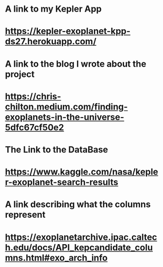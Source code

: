 # A link to my Kepler App
# https://kepler-exoplanet-kpp-ds27.herokuapp.com/

# A link to the blog I wrote about the project
# https://chris-chilton.medium.com/finding-exoplanets-in-the-universe-5dfc67cf50e2

# The Link to the DataBase
# https://www.kaggle.com/nasa/kepler-exoplanet-search-results

# A link describing what the columns represent
# https://exoplanetarchive.ipac.caltech.edu/docs/API_kepcandidate_columns.html#exo_arch_info